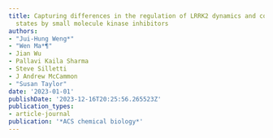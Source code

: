 ```yaml
---
title: Capturing differences in the regulation of LRRK2 dynamics and conformational
  states by small molecule kinase inhibitors
authors:
- "Jui-Hung Weng*"
- "Wen Ma*¶"
- Jian Wu
- Pallavi Kaila Sharma
- Steve Silletti
- J Andrew McCammon
- "Susan Taylor"
date: '2023-01-01'
publishDate: '2023-12-16T20:25:56.265523Z'
publication_types:
- article-journal
publication: '*ACS chemical biology*'
---
```

